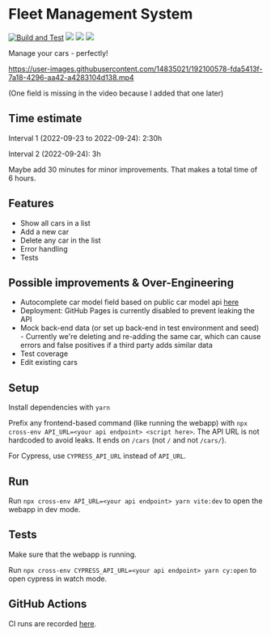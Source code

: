# Fleet Management System

[![Build and Test](https://github.com/Flixbox/fleet/actions/workflows/deploy.yml/badge.svg?branch=challenge)](https://github.com/Flixbox/fleet/actions/workflows/deploy.yml)
[![](https://img.shields.io/static/v1?label=UI&message=Mantine&color=blue&logo=jss)](https://mantine.dev)
![](https://img.shields.io/static/v1?label=CSS&message=none%20in%20source&color=blue&logo=css3)
![](https://img.shields.io/static/v1?label=Overengineered&message=at%20least%2030%&color=green&logo=react)

Manage your cars - perfectly!



https://user-images.githubusercontent.com/14835021/192100578-fda5413f-7a18-4296-aa42-a4283104d138.mp4

(One field is missing in the video because I added that one later)

## Time estimate

Interval 1 (2022-09-23 to 2022-09-24): 2:30h

Interval 2 (2022-09-24): 3h

Maybe add 30 minutes for minor improvements. That makes a total time of 6 hours.

## Features

- Show all cars in a list
- Add a new car
- Delete any car in the list
- Error handling
- Tests

## Possible improvements & Over-Engineering

- Autocomplete car model field based on public car model api [here](https://api-ninjas.com/api/cars)
- Deployment: GitHub Pages is currently disabled to prevent leaking the API
- Mock back-end data (or set up back-end in test environment and seed) - Currently we're deleting and re-adding the same car, which can cause errors and false positives if a third party adds similar data
- Test coverage
- Edit existing cars

## Setup

Install dependencies with `yarn`

Prefix any frontend-based command (like running the webapp) with `npx cross-env API_URL=<your api endpoint> <script here>`. The API URL is not hardcoded to avoid leaks. It ends on `/cars` (not `/` and not `/cars/`).

For Cypress, use `CYPRESS_API_URL` instead of `API_URL`.

## Run

Run `npx cross-env API_URL=<your api endpoint> yarn vite:dev` to open the webapp in dev mode.

## Tests

Make sure that the webapp is running.

Run `npx cross-env CYPRESS_API_URL=<your api endpoint> yarn cy:open` to open cypress in watch mode.

## GitHub Actions

CI runs are recorded [here](https://github.com/Flixbox/fleet/actions).
